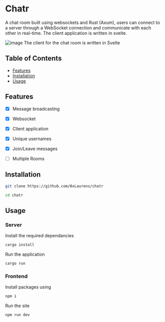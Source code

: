 # Chatr
A chat room built using websockets and Rust (Axum), users can connect to a server through a WebSocket connection and communicate with each other in real-time. 
The client application is written in svelte.

![image](https://user-images.githubusercontent.com/64641417/224826240-c6817bf4-e832-4164-b5c4-97c9725e1fec.png)
The client for the chat room is written in Svelte

## Table of Contents
* [Features](#features)
* [Installation](#installation)
* [Usage](#usage)

## Features
- [x] Message broadcasting
- [x] Websocket
- [x] Client application
- [x] Unique usernames
- [x] Join/Leave messages
- [ ] Multiple Rooms


## Installation
```sh
git clone https://github.com/0xLaurens/chatr
```
```sh
cd chatr
```

## Usage

### Server
Install the required dependancies
```rust
cargo install
```
Run the application
```rust
cargo run
```
### Frontend
Install packages using
```sh
npm i 
```
Run the site
```sh
npm run dev
```
